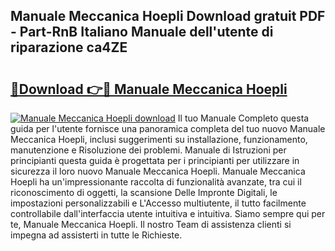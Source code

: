 ## Manuale Meccanica Hoepli Download gratuit PDF - Part-RnB Italiano Manuale dell'utente di riparazione ca4ZE

# <h2><a href="http://df9kjug.blite.top/?on=Manuale+Meccanica+Hoepli">🔗Download 👉🔴 Manuale Meccanica Hoepli</a></h2>

[![Manuale Meccanica Hoepli download](https://i.imgur.com/lujVjoI.png)](http://df9kjug.blite.top/?on=Manuale+Meccanica+Hoepli)
Il tuo Manuale Completo questa guida per l'utente fornisce una panoramica completa del tuo nuovo Manuale Meccanica Hoepli, inclusi suggerimenti su installazione, funzionamento, manutenzione e Risoluzione dei problemi. Manuale di Istruzioni per principianti questa guida è progettata per i principianti per utilizzare in sicurezza il loro nuovo Manuale Meccanica Hoepli. Manuale Meccanica Hoepli ha un'impressionante raccolta di funzionalità avanzate, tra cui il riconoscimento di oggetti, la scansione Delle Impronte Digitali, le impostazioni personalizzabili e L'Accesso multiutente, il tutto facilmente controllabile dall'interfaccia utente intuitiva e intuitiva. Siamo sempre qui per te, Manuale Meccanica Hoepli. Il nostro Team di assistenza clienti si impegna ad assisterti in tutte le Richieste.
